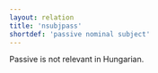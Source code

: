 ```yaml
---
layout: relation
title: 'nsubjpass'
shortdef: 'passive nominal subject'
---
```


Passive is not relevant in Hungarian.
